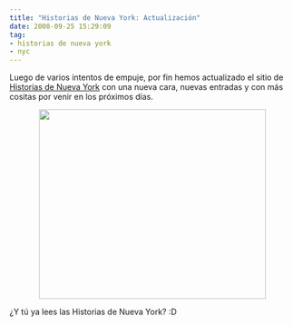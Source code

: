 ```yaml
---
title: "Historias de Nueva York: Actualización"
date: 2008-09-25 15:29:09
tag:
- historias de nueva york
- nyc
---
```

Luego de varios intentos de empuje, por fin hemos actualizado el sitio de <a href="http://historiasdenuevayork.com/">Historias de Nueva York</a> con una nueva cara, nuevas entradas y con más cositas por venir en los próximos días.

<div align="center"><a href="http://historiasdenuevayork.com"><img class="aligncenter size-full wp-image-663" title="scr_historiasny" src="http://damog.net/old/axiombox/2008/09/scr_historiasny.jpg" alt="" width="400" height="334" /></a></div>

¿Y tú ya lees las Historias de Nueva York? :D